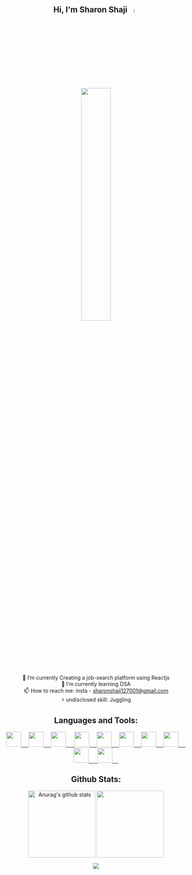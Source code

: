 <div align='center'>
  
## Hi, I'm Sharon Shaji <a href="#"><img src="https://media.giphy.com/media/hvRJCLFzcasrR4ia7z/giphy.gif" width=5%></a>
  
<p> <a href='#'>
 <img src='https://i.giphy.com/media/3osxYlSDn290VbV076/giphy.webp' height=40% width=40%></a>
</p></a>

<!--<div align="left">-->
🔭 I’m currently Creating a job-search platform using Reactjs <br>
🌱 I’m currently learning DSA <br>
📫 How to reach me: insta - sharonshaji127001@gmail.com <br>
⚡ undisclosed skill: Juggling 
<!--</div>-->


## Languages and Tools:
<a href="#work_with">
<!-- <img src="https://cdn.jsdelivr.net/gh/devicons/devicon/icons/linux/linux-original.svg" width="40px">&nbsp;&nbsp;&nbsp;&nbsp; -->
<img src="https://cdn.jsdelivr.net/gh/devicons/devicon/icons/figma/figma-original.svg" width="40px">&nbsp;&nbsp;&nbsp;&nbsp;
<img src="https://cdn.jsdelivr.net/gh/devicons/devicon/icons/vscode/vscode-original.svg" width="40px">&nbsp;&nbsp;&nbsp;&nbsp;
<img src="https://cdn.jsdelivr.net/gh/devicons/devicon@latest/icons/git/git-original.svg" width="40px">&nbsp;&nbsp;&nbsp;&nbsp;&nbsp;
<img src="https://cdn.jsdelivr.net/gh/devicons/devicon/icons/html5/html5-original.svg" width="40px">&nbsp;&nbsp;&nbsp;&nbsp;
<img src="https://cdn.jsdelivr.net/gh/devicons/devicon/icons/css3/css3-original.svg" width="40px">&nbsp;&nbsp;&nbsp;&nbsp;
<img src="https://cdn.jsdelivr.net/gh/devicons/devicon@latest/icons/javascript/javascript-original.svg" width="40px">&nbsp;&nbsp;&nbsp;&nbsp;
<img src="https://cdn.jsdelivr.net/gh/devicons/devicon@latest/icons/flutter/flutter-original.svg" width="40px">&nbsp;&nbsp;&nbsp;&nbsp;
<img src="https://cdn.jsdelivr.net/gh/devicons/devicon/icons/dart/dart-original.svg" width="40px"/>&nbsp;&nbsp;&nbsp;&nbsp;&nbsp;
<img src="https://cdn.jsdelivr.net/gh/devicons/devicon/icons/react/react-original.svg" width="40px"/>&nbsp;&nbsp;&nbsp;&nbsp;&nbsp;
<img src="https://cdn.jsdelivr.net/gh/devicons/devicon/icons/mongodb/mongodb-original.svg" width="40px">&nbsp;&nbsp;&nbsp;&nbsp;
</a>

## Github Stats:
  
<p >
<a href="https://github.com/shaderone"><img align="center" height="180em" src="https://github-readme-stats.vercel.app/api?username=shaderone&show_icons=true&include_all_commits=false&theme=buefy" alt="Anurag's github stats" /></a>  <a href="https://github.com/shaderone/github-readme-stats"><img align="center" height="180em"  src="https://github-readme-stats.vercel.app/api/top-langs/?username=shaderone&layout=compact&theme=buefy" /></a>
  
![](https://komarev.com/ghpvc/?username=shaderone&label=visitors&color=ff69b4)
